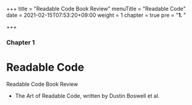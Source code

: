 +++
title = "Readable Code Book Review"
menuTitle = "Readable Code"
date = 2021-02-15T07:53:20+09:00
weight = 1
chapter = true
pre = "<b>1. </b>"


+++

### Chapter 1

# Readable Code

Readable Code Book Review

- The Art of Readable Code, written by Dustin Boswell et al.


